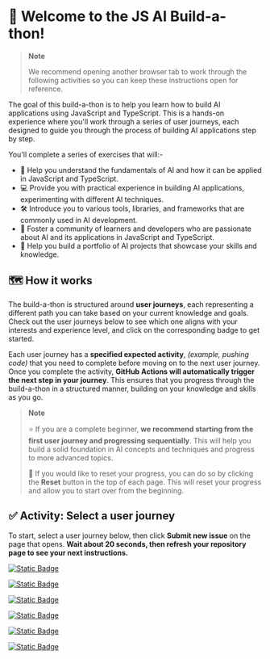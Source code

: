 <!-- readme -->

# 🎉 Welcome to the JS AI Build-a-thon!

> **Note**
>
> We recommend opening another browser tab to work through the following activities so you can keep these instructions open for reference.

The goal of this build-a-thon is to help you learn how to build AI applications using JavaScript and TypeScript. This is a hands-on experience where you'll work through a series of user journeys, each designed to guide you through the process of building AI applications step by step.

You'll complete a series of exercises that will:-
- 🧠 Help you understand the fundamentals of AI and how it can be applied in JavaScript and TypeScript.
- 💻 Provide you with practical experience in building AI applications, experimenting with different AI techniques.
- 🛠️ Introduce you to various tools, libraries, and frameworks that are commonly used in AI development.
- 👥 Foster a community of learners and developers who are passionate about AI and its applications in JavaScript and TypeScript.
- 📂 Help you build a portfolio of AI projects that showcase your skills and knowledge.

## 🗺️ How it works

The build-a-thon is structured around **user journeys**, each representing a different path you can take based on your current knowledge and goals. Check out the user journeys below to see which one aligns with your interests and experience level, and click on the corresponding badge to get started.

Each user journey has a **specified expected activity**, _(example, pushing code)_ that you need to complete before moving on to the next user journey. Once you complete the activity, **GitHub Actions will automatically trigger the next step in your journey**. This ensures that you progress through the build-a-thon in a structured manner, building on your knowledge and skills as you go.

> **Note**
>
> ⭐ If you are a complete beginner, **we recommend starting from the first user journey and progressing sequentially**. This will help you build a solid foundation in AI concepts and techniques and progress to more advanced topics.
> 
> 🔄 If you would like to reset your progress, you can do so by clicking the **Reset** button in the top of each page. This will reset your progress and allow you to start over from the beginning.


## ✅ Activity: Select a user journey

To start, select a user journey below, then click **Submit new issue** on the page that opens. **Wait about 20 seconds, then refresh your repository page to see your next instructions.**

[![Static Badge](https://img.shields.io/badge/User_Journey-I_want_to_build_a_local_GenAI_prototype-green)](https://github.com/Julia-DemoBox/test3/issues/new?title=User+Journey:+I+want+to+build+a+local+GenAI+prototype&labels=user-journey&body=🚀+I%27m+ready+to+build+my+first+local+GenAI+prototype%21+Let%27s+get+started+with+AI+in+JavaScript%21%0A%0A**Please+click+on+Create+below,+then+wait+about+15+seconds.+This+issue+will+automatically+close+and+the+README+will+update+with+your+next+instructions.**)

[![Static Badge](https://img.shields.io/badge/User_Journey-I_want_to_move_my_prototype_to_Azure-orange)](https://github.com/Julia-DemoBox/test3/issues/new?title=User+Journey:+I+have+a+prototype.+Let's+move+to+Azure&labels=user-journey&body=☁️+Time+to+take+my+AI+prototype+to+the+cloud%21+Excited+to+deploy+on+Azure+and+scale+up%21%0A%0A**Please+click+on+Create+below,+then+wait+about+15+seconds.+This+issue+will+automatically+close+and+the+README+will+update+with+your+next+instructions.**)

[![Static Badge](https://img.shields.io/badge/User_Journey-I_want_to_add_a_simple_chat_interface_to_my_app-blue)](https://github.com/Julia-DemoBox/test3/issues/new?title=User+Journey:+I+want+to+add+a+simple+chat+interface&labels=user-journey&body=%F0%9F%92%AC+Let%27s+add+a+chat+interface+and+make+my+AI+app+interactive%21+Ready+for+some+real-time+conversations%21%0A%0A**Please+click+on+Create+below,+then+wait+about+15+seconds.+This+issue+will+automatically+close+and+the+README+will+update+with+your+next+instructions.**)

[![Static Badge](https://img.shields.io/badge/User_Journey-I_want_to_integrate_external_data_using_RAG-purple)](https://github.com/Julia-DemoBox/test3/issues/new?title=User+Journey:+I+want+to+create+my+first+AI+app+with+RAG&labels=user-journey&body=%F0%9F%93%9A+I%27m+diving+into+RAG+and+building+my+first+retrieval-augmented+AI+app%21+Let%27s+do+this%21%0A%0A**Please+click+on+Create+below,+then+wait+about+15+seconds.+This+issue+will+automatically+close+and+the+README+will+update+with+your+next+instructions.**)

[![Static Badge](https://img.shields.io/badge/User_Journey-I_want_to_add_conversation_history_to_my_AI_app-gold)](https://github.com/Julia-DemoBox/test3/issues/new?title=User+Journey:+I+want+to+orchestrate+AI+integrations+using+frameworks&labels=user-journey&body=%F0%9F%9B%A0%EF%B8%8F+Ready+to+orchestrate+AI+integrations+with+powerful+frameworks%21+Let%27s+build+something+amazing%21%0A%0A**Please+click+on+Create+below,+then+wait+about+15+seconds.+This+issue+will+automatically+close+and+the+README+will+update+with+your+next+instructions.**)

[![Static Badge](https://img.shields.io/badge/User_Journey-I_want_to_build_an_AI_Agent-violet)](https://github.com/Julia-DemoBox/test3/issues/new?title=User+Journey:+I+want+to+build+an+agent&labels=user-journey&body=%F0%9F%A4%96+Let%27s+build+an+AI+agent+that+can+help+and+interact+with+users%21+Excited+for+this+step%21%0A%0A**Please+click+on+Create+below,+then+wait+about+15+seconds.+This+issue+will+automatically+close+and+the+README+will+update+with+your+next+instructions.**)


<!-- [![Static Badge](https://img.shields.io/badge/User_Journey-I_want_to_add_search_to_my_AI_app-pink)](https://github.com/Julia-DemoBox/test3/issues/new?title=User+Journey:+I+want+to+add+search+to+my+AI+app&labels=user-journey&body=🔍+Search+capabilities%2C+here+I+come%21+Excited+to+make+my+AI+app+smarter+with+search%21)

[![Static Badge](https://img.shields.io/badge/User_Journey-I_want_my_app_to_work_with_structured_data-yellow)](https://github.com/Julia-DemoBox/test3/issues/new?title=User+Journey:+I+want+my+app+to+work+with+structured+data&labels=user-journey&body=📊+Let%27s+connect+my+AI+app+to+structured+data+and+unlock+new+possibilities%21)

[![Static Badge](https://img.shields.io/badge/User_Journey-I_just_want_a_production_ready_template_to_customize-silver)](https://github.com/Julia-DemoBox/test3/issues/new?title=User+Journey:+I+just+want+a+production+ready+template+to+customize&labels=user-journey&body=🎨+Give+me+a+production-ready+template+to+customize+and+launch+my+AI+project+fast%21)

[![Static Badge](https://img.shields.io/badge/User_Journey-I_want_my_agent_to_search_the_internet-amber)](https://github.com/Julia-DemoBox/test3/issues/new?title=User+Journey:+I+want+my+agent+to+search+the+internet&labels=user-journey&body=🌐+I%27m+ready+to+give+my+agent+the+power+to+search+the+internet%21+Let%27s+explore+the+web+with+AI%21) -->


